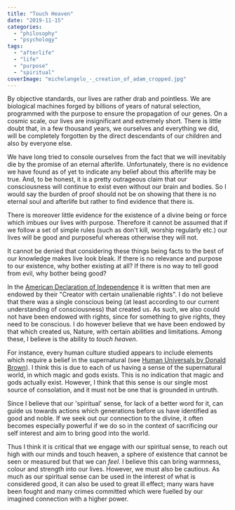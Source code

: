 ```yaml
---
title: "Touch Heaven"
date: "2019-11-15"
categories: 
  - "philosophy"
  - "psychology"
tags: 
  - "afterlife"
  - "life"
  - "purpose"
  - "spiritual"
coverImage: "michelangelo_-_creation_of_adam_cropped.jpg"
---
```


By objective standards, our lives are rather drab and pointless. We are biological machines forged by billions of years of natural selection, programmed with the purpose to ensure the propagation of our genes. On a cosmic scale, our lives are insignificant and extremely short. There is little doubt that, in a few thousand years, we ourselves and everything we did, will be completely forgotten by the direct descendants of our children and also by everyone else.

We have long tried to console ourselves from the fact that we will inevitably die by the promise of an eternal afterlife. Unfortunately, there is no evidence we have found as of yet to indicate any belief about this afterlife may be true. And, to be honest, it is a pretty outrageous claim that our consciousness will continue to exist even without our brain and bodies. So I would say the burden of proof should not be on showing that there is no eternal soul and afterlife but rather to find evidence that there is.

There is moreover little evidence for the existence of a divine being or force which imbues our lives with purpose. Therefore it cannot be assumed that if we follow a set of simple rules (such as don't kill, worship regularly etc.) our lives will be good and purposeful whereas otherwise they will not.

It cannot be denied that considering these things being facts to the best of our knowledge makes live look bleak. If there is no relevance and purpose to our existence, why bother existing at all? If there is no way to tell good from evil, why bother being good?

In the [American Declaration of Independence](https://www.archives.gov/founding-docs/declaration-transcript) it is written that men are endowed by their "Creator with certain unalienable rights". I do not believe that there was a single conscious being (at least according to our current understanding of consciousness) that created us. As such, we also could not have been endowed with rights, since for something to give rights, they need to be conscious. I do however believe that we have been endowed by that which created us, Nature, with certain abilities and limitations. Among these, I believe is the ability to _touch heaven_.

For instance, every human culture studied appears to include elements which require a belief in the supernatural (see [Human Universals by Donald Brown](https://en.wikipedia.org/wiki/Human_Universals)). I think this is due to each of us having a sense of the supernatural world, in which magic and gods exists. This is no indication that magic and gods actually exist. However, I think that this sense is our single most source of consolation, and it must not be one that is grounded in untruth.

Since I believe that our 'spiritual' sense, for lack of a better word for it, can guide us towards actions which generations before us have identified as good and noble. If we seek out our connection to the divine, it often becomes especially powerful if we do so in the context of sacrificing our self interest and aim to bring good into the world.

Thus I think it is critical that we engage with our spiritual sense, to reach out high with our minds and touch heaven, a sphere of existence that cannot be seen or measured but that we can _feel_. I believe this can bring warmness, colour and strength into our lives. However, we must also be cautious. As much as our spiritual sense can be used in the interest of what is considered good, it can also be used to great ill effect; many wars have been fought and many crimes committed which were fuelled by our imagined connection with a higher power.
